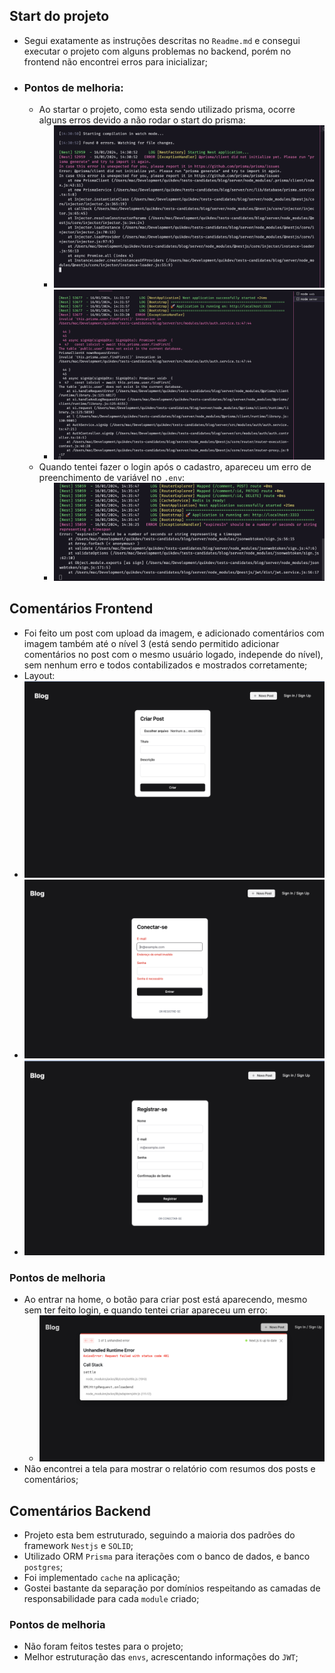 ## Start do projeto
- Segui exatamente as instruções descritas no `Readme.md` e consegui executar o projeto com alguns problemas no backend, porém no frontend não encontrei erros para inicializar;

- ### Pontos de melhoria:
  - Ao startar o projeto, como esta sendo utilizado prisma, ocorre alguns erros devido a não rodar o start do prisma:
    - <img src='./assets/erro.png' />
    - <img src='./assets/erro-prisma.png' />
  - Quando tentei fazer o login após o cadastro, apareceu um erro de preenchimento de variável no `.env`:
    - <img src='./assets/login-error.png' />

## Comentários Frontend
  - Foi feito um post com upload da imagem, e adicionado comentários com imagem também até o nível 3 (está sendo permitido adicionar comentários no post com o mesmo usuário logado, independe do nível), sem nenhum erro e todos contabilizados e mostrados corretamente;
  - Layout:
  - <img src='./assets/list.png' />
  - <img src='./assets/login-validate.png' />
  - <img src='./assets/login.png' />
  
  ### Pontos de melhoria
  - Ao entrar na home, o botão para criar post está aparecendo, mesmo sem ter feito login, e quando tentei criar apareceu um erro:
    - <img src='./assets/create-post-error.png' />
  - Não encontrei a tela para mostrar o relatório com resumos dos posts e comentários;

## Comentários Backend
  - Projeto esta bem estruturado, seguindo a maioria dos padrões do framework `Nestjs` e `SOLID`;
  - Utilizado ORM `Prisma` para iterações com o banco de dados, e banco `postgres`;
  - Foi implementado `cache` na aplicação;
  - Gostei bastante da separação por domínios respeitando as camadas de responsabilidade para cada `module` criado;

### Pontos de melhoria
  - Não foram feitos testes para o projeto;
  - Melhor estruturação das `envs`, acrescentando informações do `JWT`;